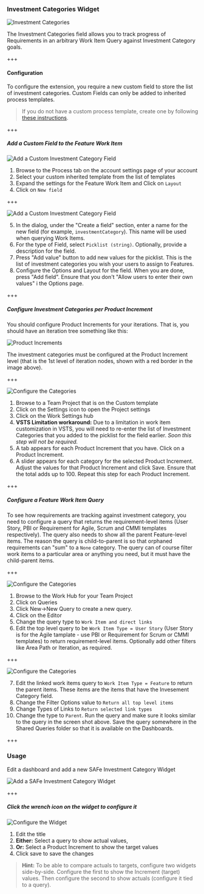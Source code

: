 ### Investment Categories Widget

![Investment Categories](assets/investmentCatWidget.png)

The Investment Categories field allows you to track progress of Requirements in an arbitrary Work Item Query against Investment Category goals.

+++

#### Configuration

To configure the extension, you require a new custom field to store the list of investment categories. Custom Fields can only be added to inherited process templates.

> If you do not have a custom process template, create one by following [these instructions](https://www.visualstudio.com/en-us/docs/work/process/manage-process#create-an-inherited-process).

+++

##### Add a Custom Field to the Feature Work Item

![Add a Custom Investment Category Field](assets/addInvestmentCat.png)

1. Browse to the Process tab on the account settings page of your account
2. Select your custom inherited template from the list of templates
3. Expand the settings for the Feature Work Item and Click on `Layout`
4. Click on `New field`


+++

![Add a Custom Investment Category Field](assets/addInvestmentCat.png)

5. In the dialog, under the "Create a field" section, enter a name for the new field (for example, `investmentCategory`). This name will be used when querying Work Items.
6. For the type of Field, select `Picklist (string)`. Optionally, provide a description for the field.
7. Press "Add value" button to add new values for the picklist. This is the list of investment categories you wish your users to assign to Features.
8. Configure the Options and Layout for the field. When you are done, press "Add field". Ensure that you don't "Allow users to enter their own values" i the Options page.

+++

##### Configure Investment Categories per Product Increment

You should configure Product Increments for your iterations. That is, you should have an iteration tree something like this:

![Product Increments](assets/productIncrements.png)

The investment categories must be configured at the Product Increment level (that is the 1st level of iteration nodes, shown with a red border in the image above).

+++

![Configure the Categories](assets/configureCats.png)

1. Browse to a Team Project that is on the Custom template
2. Click on the Settings icon to open the Project settings
3. Click on the Work Settings hub
4. **VSTS Limitation workaround:** Due to a limitation in work item customization in VSTS, you will need to re-enter the list of Investment Categories that you added to the picklist for the field earlier. _Soon this step will not be required._
5. A tab appears for each Product Increment that you have. Click on a Product Increment.
6. A slider appears for each category for the selected Product Increment. Adjust the values for that Product Increment and click Save. Ensure that the total adds up to 100. Repeat this step for each Product Increment.

+++

##### Configure a Feature Work Item Query

To see how requirements are tracking against investment category, you need to configure a query that returns the requirement-level items (User Story, PBI or Requirement for Agile, Scrum and CMMI templates respectively). The query also needs to show all the parent Feature-level items. The reason the query is child-to-parent is so that orphaned requirements can "sum" to a `None` category. The query can of course filter work items to a particular area or anything you need, but it must have the child-parent items.

+++

![Configure the Categories](assets/configureQuery.png)

1. Browse to the Work Hub for your Team Project
2. Click on Queries
3. Click New->New Query to create a new query.
4. Click on the Editor
5. Change the query type to `Work Item and direct links`
6. Edit the top level query to be `Work Item Type = User Story` (User Story is for the Agile tamplate - use PBI or Requirement for Scrum or CMMI templates) to return requirement-level items. Optionally add other filters like Area Path or Iteration, as required.

+++

![Configure the Categories](assets/configureQuery.png)

7. Edit the linked work items query to `Work Item Type = Feature` to return the parent items. These items are the items that have the Invesement Category field.
8. Change the Filter Options value to `Return all top level items`
9. Change Types of Links to `Return selected link types`
10. Change the type to `Parent`. Run the query and make sure it looks similar to the query in the screen shot above. Save the query somewhere in the Shared Queries folder so that it is available on the Dashboards.

+++

### Usage

Edit a dashboard and add a new SAFe Investment Category Widget

![Add a SAFe Investment Category Widget](assets/addWidget.png)
    
+++ 

##### Click the wrench icon on the widget to configure it
    
![Configure the Widget](assets/configureWidget.png)

1. Edit the title
2. **Either:** Select a query to show actual values,
3. **Or:** Select a Product Increment to show the target values
4. Click save to save the changes

> **Hint:** To be able to compare actuals to targets, configure two widgets side-by-side. Configure the first to show the Increment (target) values. Then configure the second to show actuals (configure it tied to a query).
